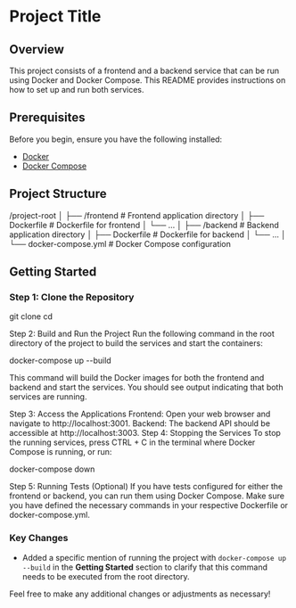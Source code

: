 # Project Title

## Overview

This project consists of a frontend and a backend service that can be run using Docker and Docker Compose. This README provides instructions on how to set up and run both services.

## Prerequisites

Before you begin, ensure you have the following installed:

- [Docker](https://www.docker.com/get-started)
- [Docker Compose](https://docs.docker.com/compose/install/)

## Project Structure

/project-root │ ├── /frontend # Frontend application directory │ ├── Dockerfile # Dockerfile for frontend │ └── ... │ ├── /backend # Backend application directory │ ├── Dockerfile # Dockerfile for backend │ └── ... │ └── docker-compose.yml # Docker Compose configuration

## Getting Started

### Step 1: Clone the Repository

git clone <repository-url>
cd <project-directory>

Step 2: Build and Run the Project
Run the following command in the root directory of the project to build the services and start the containers:

docker-compose up --build

This command will build the Docker images for both the frontend and backend and start the services. You should see output indicating that both services are running.

Step 3: Access the Applications
Frontend: Open your web browser and navigate to http://localhost:3001.
Backend: The backend API should be accessible at http://localhost:3003.
Step 4: Stopping the Services
To stop the running services, press CTRL + C in the terminal where Docker Compose is running, or run:

docker-compose down

Step 5: Running Tests (Optional)
If you have tests configured for either the frontend or backend, you can run them using Docker Compose. Make sure you have defined the necessary commands in your respective Dockerfile or docker-compose.yml.

### Key Changes
- Added a specific mention of running the project with `docker-compose up --build` in the **Getting Started** section to clarify that this command needs to be executed from the root directory.

Feel free to make any additional changes or adjustments as necessary!
